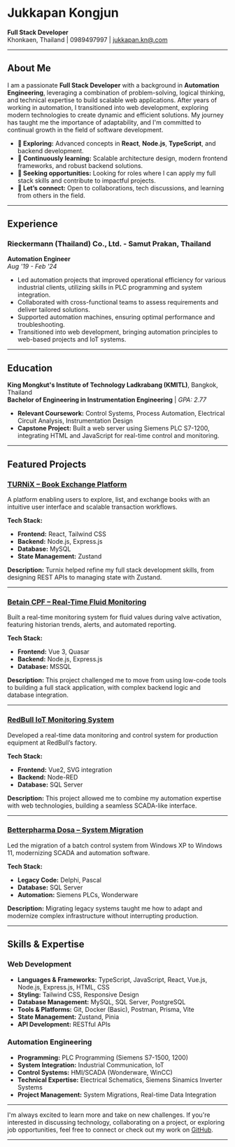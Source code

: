 # Jukkapan Kongjun

**Full Stack Developer**  
Khonkaen, Thailand | 0989497997 | [jukkapan.kn@.com](mailto:jukkapan.kn@gmail.com)

---

## About Me

I am a passionate **Full Stack Developer** with a background in **Automation Engineering**, leveraging a combination of problem-solving, logical thinking, and technical expertise to build scalable web applications. After years of working in automation, I transitioned into web development, exploring modern technologies to create dynamic and efficient solutions. My journey has taught me the importance of adaptability, and I'm committed to continual growth in the field of software development.

- **🔭 Exploring:** Advanced concepts in **React**, **Node.js**, **TypeScript**, and backend development.
- **🌱 Continuously learning:** Scalable architecture design, modern frontend frameworks, and robust backend solutions.
- **💼 Seeking opportunities:** Looking for roles where I can apply my full stack skills and contribute to impactful projects.
- **💬 Let’s connect:** Open to collaborations, tech discussions, and learning from others in the field.

---

## Experience

### Rieckermann (Thailand) Co., Ltd. - Samut Prakan, Thailand  
**Automation Engineer**  
*Aug '19 - Feb '24*  
- Led automation projects that improved operational efficiency for various industrial clients, utilizing skills in PLC programming and system integration.
- Collaborated with cross-functional teams to assess requirements and deliver tailored solutions.
- Supported automation machines, ensuring optimal performance and troubleshooting.
- Transitioned into web development, bringing automation principles to web-based projects and IoT systems.

---

## Education

**King Mongkut's Institute of Technology Ladkrabang (KMITL)**, Bangkok, Thailand  
**Bachelor of Engineering in Instrumentation Engineering** | *GPA: 2.77*  
- **Relevant Coursework:** Control Systems, Process Automation, Electrical Circuit Analysis, Instrumentation Design
- **Capstone Project:** Built a web server using Siemens PLC S7-1200, integrating HTML and JavaScript for real-time control and monitoring.

---

## Featured Projects

### [TURNiX – Book Exchange Platform](https://github.com/Not-Jukkapan/book-exchange)
A platform enabling users to explore, list, and exchange books with an intuitive user interface and scalable transaction workflows.

**Tech Stack:**
- **Frontend:** React, Tailwind CSS
- **Backend:** Node.js, Express.js
- **Database:** MySQL
- **State Management:** Zustand

**Description:**
Turnix helped refine my full stack development skills, from designing REST APIs to managing state with Zustand.

---

### [Betain CPF – Real-Time Fluid Monitoring](https://github.com/yourusername/betain-cpf)
Built a real-time monitoring system for fluid values during valve activation, featuring historian trends, alerts, and automated reporting.

**Tech Stack:**
- **Frontend:** Vue 3, Quasar
- **Backend:** Node.js, Express.js
- **Database:** MSSQL

**Description:**
This project challenged me to move from using low-code tools to building a full stack application, with complex backend logic and database integration.

---

### [RedBull IoT Monitoring System](https://github.com/yourusername/redbull-iot)
Developed a real-time data monitoring and control system for production equipment at RedBull’s factory.

**Tech Stack:**
- **Frontend:** Vue2, SVG integration
- **Backend:** Node-RED
- **Database:** SQL Server

**Description:**
This project allowed me to combine my automation expertise with web technologies, building a seamless SCADA-like interface.

---

### [Betterpharma Dosa – System Migration](https://github.com/yourusername/dosa-system)
Led the migration of a batch control system from Windows XP to Windows 11, modernizing SCADA and automation software.

**Tech Stack:**
- **Legacy Code:** Delphi, Pascal
- **Database:** SQL Server
- **Automation:** Siemens PLCs, Wonderware

**Description:**
Migrating legacy systems taught me how to adapt and modernize complex infrastructure without interrupting production.

---

## Skills & Expertise

### Web Development
- **Languages & Frameworks:** TypeScript, JavaScript, React, Vue.js, Node.js, Express.js, HTML, CSS
- **Styling:** Tailwind CSS, Responsive Design
- **Database Management:** MySQL, SQL Server, PostgreSQL
- **Tools & Platforms:** Git, Docker (Basic), Postman, Prisma, Vite
- **State Management:** Zustand, Pinia
- **API Development:** RESTful APIs

### Automation Engineering
- **Programming:** PLC Programming (Siemens S7-1500, 1200)
- **System Integration:** Industrial Communication, IoT
- **Control Systems:** HMI/SCADA (Wonderware, WinCC)
- **Technical Expertise:** Electrical Schematics, Siemens Sinamics Inverter Systems
- **Project Management:** System Migrations, Real-time Data Integration

---

I'm always excited to learn more and take on new challenges. If you're interested in discussing technology, collaborating on a project, or exploring job opportunities, feel free to connect or check out my work on [GitHub](https://github.com/Not-Jukkapan).

---
